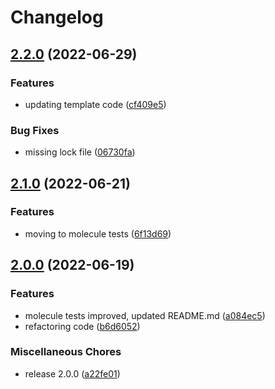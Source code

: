 # Changelog

## [2.2.0](https://github.com/wayofdev/ansible-role-dock/compare/v2.1.0...v2.2.0) (2022-06-29)


### Features

* updating template code ([cf409e5](https://github.com/wayofdev/ansible-role-dock/commit/cf409e585dde483cda8579f4b8163cc22d05f334))


### Bug Fixes

* missing lock file ([06730fa](https://github.com/wayofdev/ansible-role-dock/commit/06730fafc55eb402271c0f8230cfcdd0d751c5b2))

## [2.1.0](https://github.com/wayofdev/ansible-role-dock/compare/v2.0.0...v2.1.0) (2022-06-21)


### Features

* moving to molecule tests ([6f13d69](https://github.com/wayofdev/ansible-role-dock/commit/6f13d6926515dd537243a9385d008c2eaf0bf760))

## [2.0.0](https://github.com/wayofdev/ansible-role-dock/compare/v1.1.0...v2.0.0) (2022-06-19)


### Features

* molecule tests improved, updated README.md ([a084ec5](https://github.com/wayofdev/ansible-role-dock/commit/a084ec5a740406c3e3c6dfc23028b2c791e44b02))
* refactoring code ([b6d6052](https://github.com/wayofdev/ansible-role-dock/commit/b6d6052916038e13a426713ee12d8506a44d4102))


### Miscellaneous Chores

* release 2.0.0 ([a22fe01](https://github.com/wayofdev/ansible-role-dock/commit/a22fe01bf9074516a738b09afec7e516bdd55cca))
